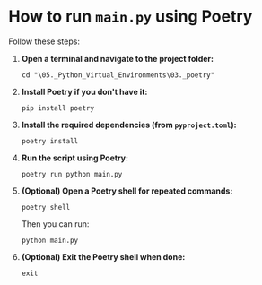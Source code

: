 # How to run `main.py` using Poetry

Follow these steps:

1. **Open a terminal and navigate to the project folder:**
   ```
   cd "\05._Python_Virtual_Environments\03._poetry"
   ```

2. **Install Poetry if you don't have it:**
   ```
   pip install poetry
   ```

3. **Install the required dependencies (from `pyproject.toml`):**
   ```
   poetry install
   ```

4. **Run the script using Poetry:**
   ```
   poetry run python main.py
   ```

5. **(Optional) Open a Poetry shell for repeated commands:**
   ```
   poetry shell
   ```
   Then you can run:
   ```
   python main.py
   ```

6. **(Optional) Exit the Poetry shell when done:**
   ```
   exit
   ```